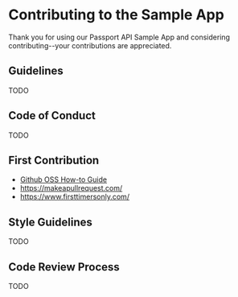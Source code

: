 
# Contributing to the Sample App

Thank you for using our Passport API Sample App and considering contributing--your contributions are appreciated.

## Guidelines
TODO

## Code of Conduct
TODO

## First Contribution

* [Github OSS How-to Guide](https://opensource.guide/how-to-contribute/)
* https://makeapullrequest.com/
* https://www.firsttimersonly.com/

## Style Guidelines
TODO

## Code Review Process
TODO
